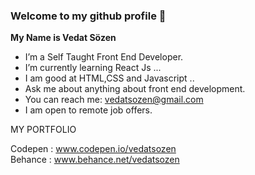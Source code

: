 ### Welcome to my github profile 👋 

<strong>My Name is Vedat Sözen</strong>

- I’m a Self Taught Front End Developer.
- I’m currently learning React Js ...
- I am good at HTML,CSS and Javascript ..
- Ask me about anything about front end development.
- You can reach me: vedatsozen@gmail.com
- I am open to remote job offers.

MY PORTFOLIO 

Codepen : www.codepen.io/vedatsozen <br>
Behance : www.behance.net/vedatsozen
